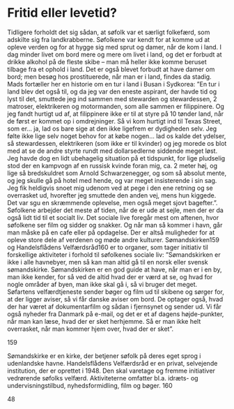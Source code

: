 # Fritid eller levetid?

Tidligere forholdt det sig sådan, at søfolk var et særligt folkefærd, som adskilte sig fra landkrabberne. Søfolkene var
kendt for at komme ud at opleve verden og for at hygge sig med sprut og damer, når de kom i land.
I dag minder livet om bord mere og mere om livet i
land, og det er forbudt at drikke alkohol på de fleste
skibe – man må heller ikke komme beruset tilbage fra
et ophold i land. Det er også blevet forbudt at have
damer om bord; men besøg hos prostituerede, når
man er i land, findes da stadig.
Mads fortæller her en historie om en tur i land i
Busan i Sydkorea: ”En tur i land blev det også til, og
da jeg var den eneste aspirant, der havde tid og lyst
til det, smuttede jeg ind sammen med stewarden og
stewardessen, 2 matroser, elektrikeren og
motormanden, som alle sammen er filippinere. Og
jeg fandt hurtigt ud af, at filippinere ikke er til at
styre på 10 tønder land, når de først er kommet op i
omdrejninger. Så vi kom hurtigt ind til Texas Street,
som er… ja, lad os bare sige at den ikke ligefrem er dydigheden selv. Jeg følte ikke lige selv noget behov for at købe
nogen… lad os kalde det ydelser, så stewardessen, elektrikeren (som ikke er til kvinder) og jeg morede os blot med at se
de andre styrte rundt med dollarsedlerne siddende meget løst.
Jeg havde dog en lidt ubehagelig situation på et tidspunkt, for lige pludselig stod der en kampvogn af en russisk kvinde
foran mig, ca. 2 meter høj, og lige så bredskuldret som Arnold Schwarzenegger, og som så absolut mente, og jeg skulle
gå på hotel med hende, og var meget insisterende i sin sag. Jeg fik heldigvis snoet mig udenom ved at pege i den ene
retning og se overrasket ud, hvorefter jeg smuttede den anden vej, mens hun kiggede. Det var sgu en skræmmende
oplevelse, men også meget sjovt bagefter.”.
Søfolkene arbejder det meste af tiden, når de er ude at sejle, men der er da også lidt tid til et socialt liv. Det sociale live
foregår mest om aftenen, hvor søfolkene ser film og sidder og snakker. Og når man så kommer i havn, går man måske
på en cafe eller på opdagelse. Der er altså muligheder for at opleve store dele af verdenen og møde andre kulturer.
Sømandskirken159 og Handelsflådens Velfærdsråd160 er to organer, som
tager initiativ til forskellige aktiviteter i forhold til søfolkenes sociale liv:
”Sømandskirken er ikke i alle havnebyer, men så kan man altid gå til en
norsk eller svensk sømandskirke. Sømandskirken er en god guide at have,
når man er i en by, man ikke kender, for så ved de altid hvad der er værd
at se, og hvad for nogle områder af byen, man ikke skal gå i, så vi bruger
det meget. Søfartens velfærdtjeneste sender bøger og film ud til skibene og
sørger for, at der ligger aviser, så vi får danske aviser om bord. De
optager også, hvad der har været af dokumentarfilm og sådan i fjernsynet
og sender ud. Vi får også nyheder fra Danmark på e-mail, og det er et af
dagens højde-punkter, når man kan læse, hvad der er sket herhjemme. Så
er man ikke helt overrasket, når man kommer hjem over, hvad der er sket”.

159

Sømandskirke er en kirke, der betjener søfolk på deres eget sprog i udenlandske havne.
Handelsflådens Velfærdsråd er en privat, selvejende institution, der er oprettet i 1948. Den skal varetage og
fremme initiativer vedrørende søfolks velfærd. Aktiviteterne omfatter bl.a. idræts- og undervisningstilbud,
nyhedsformidling, film og bøger.
160

48

